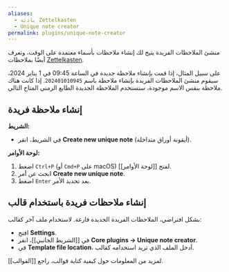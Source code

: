 ```yaml
---
aliases:
  - بادئة Zettelkasten
  - Unique note creator
permalink: plugins/unique-note-creator
---
```


منشئ الملاحظات الفريدة يتيح لك إنشاء ملاحظات بأسماء معتمدة على الوقت، وتعرف أيضًا بملاحظات [Zettelkasten](https://ar.wikipedia.org/wiki/%D8%AA%D8%B3%D8%AA%D9%84_%D9%83%D8%A7%D8%B3%D8%AA%D9%86).

على سبيل المثال، إذا قمت بإنشاء ملاحظة جديدة في الساعة 09:45 في 1 يناير 2024، سيقوم منشئ الملاحظات الفريدة بإنشاء ملاحظة باسم `202401010945`. إذا كانت هناك ملاحظة بنفس الاسم موجودة، ستستخدم الملاحظة الجديدة الطابع الزمني المتاح التالي.

## إنشاء ملاحظة فريدة

**الشريط:**

- في الشريط، انقر **Create new unique note** (أيقونة أوراق متداخلة).

**لوحة الأوامر:**

1. اضغط `Ctrl+P` (أو `Cmd+P` على macOS) لفتح [[لوحة الأوامر]].
2. ابحث عن أمر **Create new unique note**.
3. اضغط `Enter` بعد تحديد الأمر.

## إنشاء ملاحظات فريدة باستخدام قالب

بشكل افتراضي، الملاحظات الفريدة الجديدة فارغة. لاستخدام ملف آخر كقالب:

- افتح **Settings**.
- في [[الشريط الجانبي]]، انقر **Core plugins → Unique note creator**.
- في **Template file location**، أدخل الملف الذي تريد استخدامه كقالب.

لمزيد من المعلومات حول كيفية كتابة قوالب، راجع [[القوالب]].
